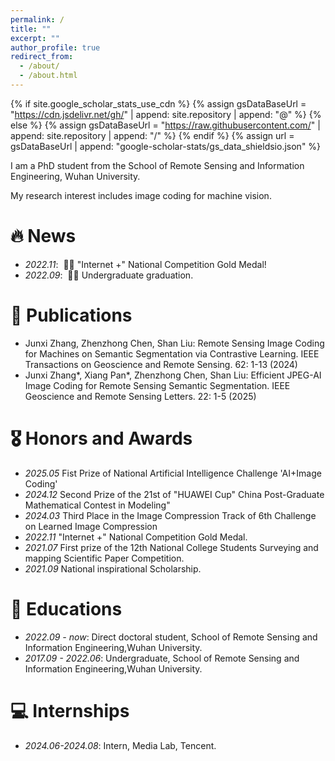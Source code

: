 ```yaml
---
permalink: /
title: ""
excerpt: ""
author_profile: true
redirect_from: 
  - /about/
  - /about.html
---
```


{% if site.google_scholar_stats_use_cdn %}
{% assign gsDataBaseUrl = "https://cdn.jsdelivr.net/gh/" | append: site.repository | append: "@" %}
{% else %}
{% assign gsDataBaseUrl = "https://raw.githubusercontent.com/" | append: site.repository | append: "/" %}
{% endif %}
{% assign url = gsDataBaseUrl | append: "google-scholar-stats/gs_data_shieldsio.json" %}

<span class='anchor' id='about-me'></span>

I am a PhD student from the School of Remote Sensing and Information Engineering, Wuhan University. 

My research interest includes image coding for machine vision. 

# 🔥 News
- *2022.11*: &nbsp;🎉🎉 "Internet +" National Competition Gold Medal!
- *2022.09*: &nbsp;🎉🎉 Undergraduate graduation.

# 📝 Publications 
- Junxi Zhang, Zhenzhong Chen, Shan Liu: Remote Sensing Image Coding for Machines on Semantic Segmentation via Contrastive Learning. IEEE Transactions on Geoscience and Remote Sensing. 62: 1-13 (2024)
- Junxi Zhang*, Xiang Pan*, Zhenzhong Chen, Shan Liu: Efficient JPEG-AI Image Coding for Remote Sensing Semantic Segmentation. IEEE Geoscience and Remote Sensing Letters. 22: 1-5 (2025)
# 🎖 Honors and Awards
- *2025.05* Fist Prize of National Artificial Intelligence Challenge 'AI+Image Coding'
- *2024.12* Second Prize of the 21st of "HUAWEI Cup" China Post-Graduate Mathematical Contest in Modeling"
- *2024.03* Third Place in the Image Compression Track of 6th Challenge on Learned Image Compression
- *2022.11* "Internet +" National Competition Gold Medal. 
- *2021.07* First prize of the 12th National College Students Surveying and mapping Scientific Paper Competition.
- *2021.09* National inspirational Scholarship.

# 📖 Educations
- *2022.09 - now*:     Direct doctoral student, School of Remote Sensing and Information Engineering,Wuhan University. 
- *2017.09 - 2022.06*: Undergraduate, School of Remote Sensing and Information Engineering,Wuhan University. 

# 💻 Internships
- *2024.06-2024.08*:  Intern, Media Lab, Tencent.
